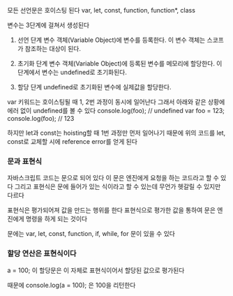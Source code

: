 모든 선언문은 호이스팅 된다
var, let, const, function, function*, class

변수는 3단계에 걸쳐서 생성된다

1. 선언 단계
변수 객체(Variable Object)에 변수를 등록한다. 이 변수 객체는 스코프가 참조하는 대상이 된다.

2. 초기화 단계
변수 객체(Variable Object)에 등록된 변수를 메모리에 할당한다. 이 단계에서 변수는 undefined로 초기화된다.

3. 할당 단계
undefined로 초기화된 변수에 실제값을 할당한다.

var 키워드는 호이스팅될 때 1, 2번 과정이 동시에 일어난다
그래서 아래와 같은 상황에 에러 없이 undefined를 볼 수 있다
console.log(foo); // undefined
var foo = 123;
console.log(foo); // 123

하지만 let과 const는 hoisting할 때 1번 과정만 먼저 일어나기 때문에
위의 코드를 let, const로 교체할 시에 reference error를 얻게 된다

### 문과 표현식
자바스크립트 코드는 문으로 되어 있다
이 문은 엔진에게 요청을 하는 코드라고 할 수 있다
그리고 표현식은 문에 들어가 있는 식이라고 할 수 있는데 무언가 헷갈릴 수 있지만 다르다

표현식은 평가되어져 값을 만드는 행위를 한다
표현식으로 평가한 값을 통하여 문은 엔진에게 명령을 하게 되는 것이다

문에는 var, let, const, function, if, while, for 문이 있을 수 있다

### 할당 연산은 표현식이다
a = 100; 이 할당문은 이 자체로 표현식이어서 할당된 값으로 평가된다

때문에 console.log(a = 100); 은 100을 리턴한다